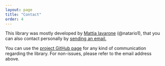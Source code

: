 ```yaml
---
layout: page
title: "Contact"
order: 4
---
```


This library was mostly developed by [Mattia Iavarone](https://github.com/natario1) (@natario1),
that you can also contact personally by <a href="mailto:mat.iavarone@gmail.com">sending an email.</a>

You can use the [project GitHub page](https://github.com/natario1/CameraView) for any kind of communication
regarding the library. For non-issues, please refer to the email address above. 


